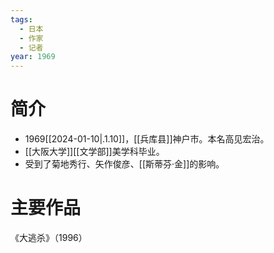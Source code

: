 ```yaml
---
tags:
  - 日本
  - 作家
  - 记者
year: 1969
---
```

# 简介

- 1969[[2024-01-10|.1.10]]，[[兵库县]]神户市。本名高见宏治。
- [[大阪大学]][[文学部]]美学科毕业。
- 受到了菊地秀行、矢作俊彦、[[斯蒂芬·金]]的影响。
# 主要作品

《大逃杀》（1996）